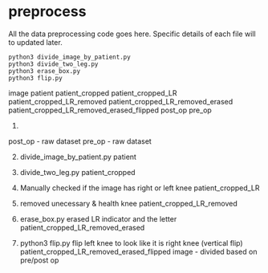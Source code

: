 # preprocess

All the data preprocessing code goes here. Specific details of each file will to updated later.
```shell
python3 divide_image_by_patient.py
python3 divide_two_leg.py
python3 erase_box.py
python3 flip.py
```

image
patient
patient_cropped
patient_cropped_LR
patient_cropped_LR_removed
patient_cropped_LR_removed_erased
patient_cropped_LR_removed_erased_flipped
post_op
pre_op

1. 
post_op - raw dataset
pre_op - raw dataset

2. divide_image_by_patient.py
patient

3. divide_two_leg.py
patient_cropped

4. Manually checked if the image has right or left knee
patient_cropped_LR

5. removed unecessary & health knee
patient_cropped_LR_removed

6. erase_box.py
erased LR indicator and the letter
patient_cropped_LR_removed_erased

7. python3 flip.py
flip left knee to look like it is right knee (vertical flip)
patient_cropped_LR_removed_erased_flipped
image - divided based on pre/post op
